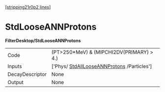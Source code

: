 [[stripping21r0p2 lines]](./stripping21r0p2-commonparticles)

# StdLooseANNProtons

**FilterDesktop/StdLooseANNProtons**

|                 |                                                                                         |
|-----------------|-----------------------------------------------------------------------------------------|
| Code            | (PT\>250\*MeV) & (MIPCHI2DV(PRIMARY) \> 4.)                                             |
| Inputs          | ['Phys/ [StdAllLooseANNProtons](./stripping21r0p2-stdalllooseannprotons) /Particles'] |
| DecayDescriptor | None                                                                                    |
| Output          | None                                                                                    |
